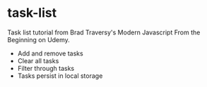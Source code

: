 # task-list
Task list tutorial from Brad Traversy's Modern Javascript From the Beginning on Udemy.
<br>
- Add and remove tasks
- Clear all tasks
- Filter through tasks
- Tasks persist in local storage
